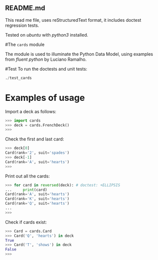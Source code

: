 ## README.md

This read me file, uses reStructuredText format,
it includes doctest regression tests.

Tested on *ubuntu* with *python3* installed.

#The ``cards`` module

The module is used to illuminate the Python Data Model,
using examples from *fluent python* by Luciano Ramalho.


#Test
To run the doctests and unit tests: 
```Python
./test_cards
```

# Examples of usage
Import a deck as follows:
```Python
>>> import cards
>>> deck = cards.FrenchDeck()
>>>
```

Check the first and last card:
```Python
>>> deck[0]
Card(rank='2', suit='spades')
>>> deck[-1]
Card(rank='A', suit='hearts')
>>>
```

Print out all the cards:
```Python
>>> for card in reversed(deck): # doctest: +ELLIPSIS
...     print(card)  
Card(rank='A', suit='hearts')
Card(rank='K', suit='hearts')
Card(rank='Q', suit='hearts')
...
>>>
```

Check if cards exist:
```Python
>>> Card = cards.Card
>>> Card('Q', 'hearts') in deck
True
>>> Card('T', 'shows') in deck
False
>>> 
```
